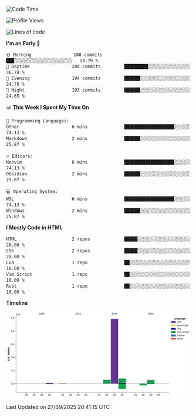 <!--START_SECTION:waka-->
![Code Time](http://img.shields.io/badge/Code%20Time-9%20mins-blue)

![Profile Views](http://img.shields.io/badge/Profile%20Views-70-blue)

![Lines of code](https://img.shields.io/badge/From%20Hello%20World%20I%27ve%20Written-1.2%20million%20lines%20of%20code-blue)

**I'm an Early 🐤** 

```text
🌞 Morning                108 commits         ███░░░░░░░░░░░░░░░░░░░░░░   13.79 % 
🌆 Daytime                288 commits         █████████░░░░░░░░░░░░░░░░   36.78 % 
🌃 Evening                194 commits         ██████░░░░░░░░░░░░░░░░░░░   24.78 % 
🌙 Night                  193 commits         ██████░░░░░░░░░░░░░░░░░░░   24.65 % 
```


📊 **This Week I Spent My Time On** 

```text
💬 Programming Languages: 
Other                    6 mins              ███████████████████░░░░░░   74.13 % 
Markdown                 2 mins              ██████░░░░░░░░░░░░░░░░░░░   25.87 % 

🔥 Editors: 
Neovim                   6 mins              ███████████████████░░░░░░   74.13 % 
Obsidian                 2 mins              ██████░░░░░░░░░░░░░░░░░░░   25.87 % 

💻 Operating System: 
WSL                      6 mins              ███████████████████░░░░░░   74.13 % 
Windows                  2 mins              ██████░░░░░░░░░░░░░░░░░░░   25.87 % 
```

**I Mostly Code in HTML** 

```text
HTML                     2 repos             █████░░░░░░░░░░░░░░░░░░░░   20.00 % 
CSS                      2 repos             █████░░░░░░░░░░░░░░░░░░░░   20.00 % 
Lua                      1 repo              ██░░░░░░░░░░░░░░░░░░░░░░░   10.00 % 
Vim Script               1 repo              ██░░░░░░░░░░░░░░░░░░░░░░░   10.00 % 
Rust                     1 repo              ██░░░░░░░░░░░░░░░░░░░░░░░   10.00 % 
```



**Timeline**

![Lines of Code chart](https://raw.githubusercontent.com/drekunia/drekunia/main/assets/bar_graph.png)


 Last Updated on 27/09/2025 20:41:15 UTC
<!--END_SECTION:waka-->

